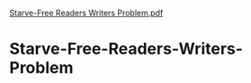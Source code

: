 [Starve-Free Readers Writers Problem.pdf](https://github.com/SYA-22/Starve-Free-Readers-Writers-Problem/files/6502559/Starve-Free.Readers.Writers.Problem.pdf)
# Starve-Free-Readers-Writers-Problem
